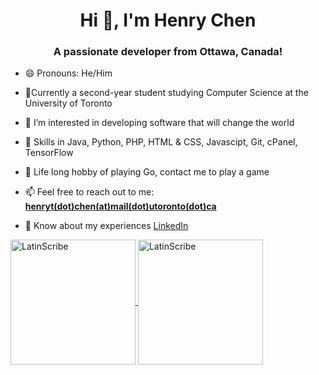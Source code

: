 <h1 align="center">Hi 👋, I'm Henry Chen</h1>

<h3 align="center">A passionate developer from Ottawa, Canada!</h3>

- 😄 Pronouns: He/Him
  
- 🌱Currently a second-year student studying Computer Science at the University of Toronto
  
- 👀 I’m interested in developing software that will change the world

- 🔧 Skills in Java, Python, PHP, HTML & CSS, Javascipt, Git, cPanel, TensorFlow
  
- 🎲 Life long hobby of playing Go, contact me to play a game

- 📫 Feel free to reach out to me: [**henryt(dot)chen(at)mail(dot)utoronto(dot)ca**](mailto://henryt.chen@mail.utoronto.ca)

- 📄 Know about my experiences [LinkedIn](www.linkedin.com/in/henry-tj-chen)


<a href="https://personal-github-readme-stats-seven.vercel.app/api?username=LatinScribe&theme=tokyonight&count_private=true&show_icons=true&locale=en">
  <img height=200 align="center" src="https://personal-github-readme-stats-seven.vercel.app/api?username=LatinScribe&theme=tokyonight&count_private=true&show_icons=true&locale=en" alt="LatinScribe" />
</a>
<a href="https://personal-github-readme-stats-seven.vercel.app/api/top-langs?username=LatinScribe&layout=compact&langs_count=8&card_width=320&theme=tokyonight&count_private=true">
  <img height=200 align="center" src="https://personal-github-readme-stats-seven.vercel.app/api/top-langs?username=LatinScribe&layout=compact&langs_count=8&card_width=200&theme=tokyonight&count_private=true" alt="LatinScribe"/>
</a>

<!---
LatinScribe/LatinScribe is a ✨ special ✨ repository because its `README.md` (this file) appears on your GitHub profile.
You can click the Preview link to take a look at your changes.
--->
